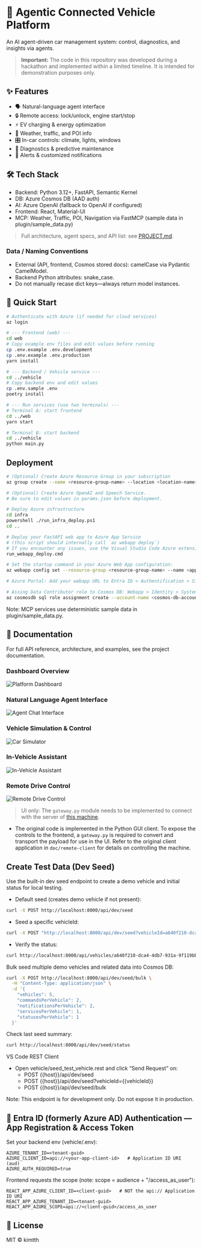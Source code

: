 # 🚗 Agentic Connected Vehicle Platform

An AI agent-driven car management system: control, diagnostics, and insights via agents.

> **Important:** The code in this repository was developed during a hackathon and implemented within a limited timeline. It is intended for demonstration purposes only.

## ✨ Features
- 🗣️ Natural-language agent interface  
- 🔒 Remote access: lock/unlock, engine start/stop  
- ⚡ EV charging & energy optimization  
- 📍 Weather, traffic, and POI info  
- 🎛️ In-car controls: climate, lights, windows  
- 🔧 Diagnostics & predictive maintenance  
- 🔔 Alerts & customized notifications  

## 🛠️ Tech Stack
- Backend: Python 3.12+, FastAPI, Semantic Kernel
- DB: Azure Cosmos DB (AAD auth)
- AI: Azure OpenAI (fallback to OpenAI if configured)
- Frontend: React, Material-UI
- MCP: Weather, Traffic, POI, Navigation via FastMCP (sample data in plugin/sample_data.py)

> Full architecture, agent specs, and API list: see [PROJECT.md](./PROJECT.md).

### Data / Naming Conventions
- External (API, frontend, Cosmos stored docs): camelCase via Pydantic CamelModel.
- Backend Python attributes: snake_case.
- Do not manually recase dict keys—always return model instances.

## 🚀 Quick Start

```bash
# Authenticate with Azure (if needed for cloud services)
az login

# --- Frontend (web) ---
cd web
# Copy example env files and edit values before running
cp .env.example .env.development
cp .env.example .env.production
yarn install

# --- Backend / Vehicle service ---
cd ../vehicle
# Copy backend env and edit values
cp .env.sample .env
poetry install

# --- Run services (use two terminals) ---
# Terminal A: start frontend
cd ../web
yarn start

# Terminal B: start backend
cd ../vehicle
python main.py
```

## Deployment

```bash
# (Optional) Create Azure Resource Group in your subscription
az group create --name <resource-group-name> --location <location-name>

# (Optional) Create Azure OpenAI and Speech Service.
# Be sure to edit values in params.json before deployment.

# Deploy Azure infrastructure
cd infra
powershell ./run_infra_deploy.ps1
cd ..

# Deploy your FastAPI web app to Azure App Service
# (this script should internally call `az webapp deploy`)
# If you encounter any issues, use the Visual Studio Code Azure extension to deploy your web app to Azure.
run_webapp_deploy.cmd

# Set the startup command in your Azure Web App configuration:
az webapp config set --resource-group <resource-group-name> --name <app-name> --startup-file "python main.py"

# Azure Portal: Add your webapp URL to Entra ID > Authentification > Single-page application > Redirect URIs

# Assing Data Contributor role to Cosmos DB: Webapp > Identity > System assigned > On
az cosmosdb sql role assignment create --account-name <cosmos-db-account-name> --resource-group <resource-group-name> --scope / --principal-id <web-app-principal-id> --role-definition-id 00000000-0000-0000-0000-000000000002
```

Note: 
MCP services use deterministic sample data in plugin/sample_data.py.

## 📖 Documentation
For full API reference, architecture, and examples, see the project documentation.

### Dashboard Overview
![Platform Dashboard](./doc/dashboard.png)

### Natural Language Agent Interface
![Agent Chat Interface](./doc/agent_chat.png)

### Vehicle Simulation & Control
![Car Simulator](./doc/car_simulator.png)

### In-Vehicle Assistant
![In-Vehicle Assistant](./doc/in-vehicle-assistant.png)

### Remote Drive Control 
![Remote Drive Control](./doc/remote_drive.png)

> UI only: The `gateway.py` module needs to be implemented to connect with the server of [this machine](https://github.com/Freenove/Freenove_4WD_Smart_Car_Kit_for_Raspberry_Pi). 

- The original code is implemented in the Python GUI client. To expose the controls to the frontend, a `gateway.py` is required to convert and transport the payload for use in the UI. Refer to the original client application in `doc/remote-client` for details on controlling the machine.

## Create Test Data (Dev Seed)

Use the built-in dev seed endpoint to create a demo vehicle and initial status for local testing.

- Default seed (creates demo vehicle if not present):
```bash
curl -X POST http://localhost:8000/api/dev/seed
```

- Seed a specific vehicleId:
```bash
curl -X POST "http://localhost:8000/api/dev/seed?vehicleId=a640f210-dca4-4db7-931a-9f119bbe54e0"
```

- Verify the status:
```bash
curl http://localhost:8000/api/vehicles/a640f210-dca4-4db7-931a-9f119bbe54e0/status
```

Bulk seed multiple demo vehicles and related data into Cosmos DB:
```bash
curl -X POST http://localhost:8000/api/dev/seed/bulk \
  -H "Content-Type: application/json" \
  -d '{
    "vehicles": 5,
    "commandsPerVehicle": 2,
    "notificationsPerVehicle": 2,
    "servicesPerVehicle": 1,
    "statusesPerVehicle": 1
  }'
```

Check last seed summary:
```bash
curl http://localhost:8000/api/dev/seed/status
```

VS Code REST Client
- Open vehicle/seed_test_vehicle.rest and click “Send Request” on:
  - POST {{host}}/api/dev/seed
  - POST {{host}}/api/dev/seed?vehicleId={{vehicleId}}
  - POST {{host}}/api/dev/seed/bulk

Note: This endpoint is for development only. Do not expose it in production.

## 🔐 Entra ID (formerly Azure AD) Authentication — App Registration & Access Token
Set your backend env (vehicle/.env):
```env
AZURE_TENANT_ID=<tenant-guid>
AZURE_CLIENT_ID=api://<your-app-client-id>   # Application ID URI (aud)
AZURE_AUTH_REQUIRED=true
```
Frontend requests the scope (note: scope = audience + "/access_as_user"):
```env
REACT_APP_AZURE_CLIENT_ID=<client-guid>   # NOT the api:// Application ID URI
REACT_APP_AZURE_TENANT_ID=<tenant-guid>
REACT_APP_AZURE_SCOPE=api://<client-guid>/access_as_user
```

## 📜 License
MIT © kimtth
